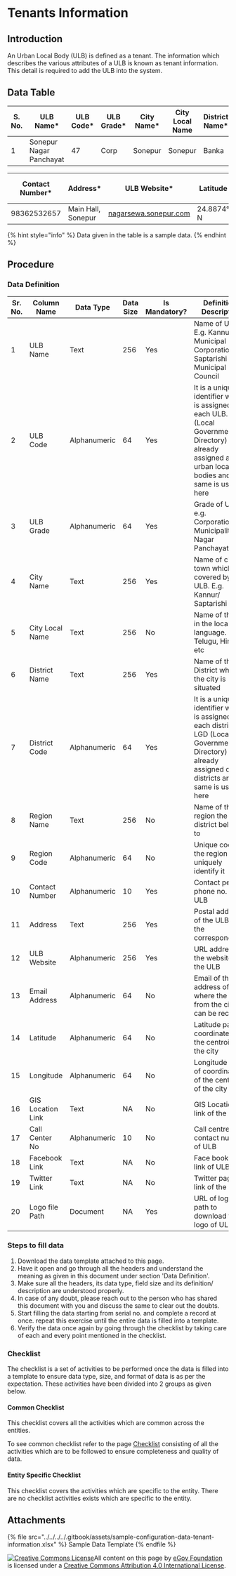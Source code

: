 # Tenants Information

## Introduction

An Urban Local Body (ULB) is defined as a tenant. The information which describes the various attributes of a ULB is known as tenant information. This detail is required to add the ULB into the system.

## Data Table

| S. No. | ULB Name\*              | ULB Code\* | ULB Grade\* | City Name\* | City Local Name | District Name\* | District Code\* | Region Name | Region Code |
| ------ | ----------------------- | ---------- | ----------- | ----------- | --------------- | --------------- | --------------- | ----------- | ----------- |
| 1      | Sonepur Nagar Panchayat | 47         | Corp        | Sonepur     | Sonepur         | Banka           | BN47            | Bihar       | BBD47       |

| Contact Number\* | Address\*          | ULB Website\*                                          | Latitude   | Longitude  | Email Address    | GIS Location Link | Call Center No. | Facebook Link | Twitter Link | Logo file Path\*                                                                  |
| ---------------- | ------------------ | ------------------------------------------------------ | ---------- | ---------- | ---------------- | ----------------- | --------------- | ------------- | ------------ | --------------------------------------------------------------------------------- |
| 98362532657      | Main Hall, Sonepur | [nagarsewa.sonepur.com](http://nagarsewa.sonepur.com/) | 24.8874° N | 86.9198° E | snp@bihar.gov.in |                   |                 |               |              | [Logo](https://drive.google.com/drive/folders/1mDosChmhu-RO6O3Z5FlmSJR\_VWbb8oxR) |

{% hint style="info" %}
Data given in the table is a sample data.
{% endhint %}

## Procedure

### Data Definition

| Sr. No. | Column Name       | Data Type    | Data Size | Is Mandatory? | Definition/ Description                                                                                                                                            |
| ------- | ----------------- | ------------ | --------- | ------------- | ------------------------------------------------------------------------------------------------------------------------------------------------------------------ |
| 1       | ULB Name          | Text         | 256       | Yes           | Name of ULB. E.g. Kannur Municipal Corporation/ Saptarishi Municipal Council                                                                                       |
| 2       | ULB Code          | Alphanumeric | 64        | Yes           | It is a unique identifier which is assigned to each ULB. LGD (Local Government Directory) has already assigned a code urban local bodies and the same is used here |
| 3       | ULB Grade         | Alphanumeric | 64        | Yes           | Grade of ULB. e.g. Corporation, Municipality, Nagar Panchayat etc                                                                                                  |
| 4       | City Name         | Text         | 256       | Yes           | Name of city/ town which is covered by the ULB. E.g. Kannur/ Saptarishi                                                                                            |
| 5       | City Local Name   | Text         | 256       | No            | Name of the city in the local language. e.g Telugu, Hindi etc                                                                                                      |
| 6       | District Name     | Text         | 256       | Yes           | Name of the District where the city is situated                                                                                                                    |
| 7       | District Code     | Alphanumeric | 64        | Yes           | It is a unique identifier which is assigned to each district. LGD (Local Government Directory) has already assigned code districts and the same is used here       |
| 8       | Region Name       | Text         | 256       | No            | Name of the region the listed district belongs to                                                                                                                  |
| 9       | Region Code       | Alphanumeric | 64        | No            | Unique code of the region to uniquely identify it                                                                                                                  |
| 10      | Contact Number    | Alphanumeric | 10        | Yes           | Contact person phone no. of ULB                                                                                                                                    |
| 11      | Address           | Text         | 256       | Yes           | Postal address of the ULB for the correspondence                                                                                                                   |
| 12      | ULB Website       | Alphanumeric | 256       | Yes           | URL address of the website for the ULB                                                                                                                             |
| 13      | Email Address     | Alphanumeric | 64        | No            | Email of the address of ULB where the email from the citizen can be received                                                                                       |
| 14      | Latitude          | Alphanumeric | 64        | No            | Latitude part of coordinates of the centroid of the city                                                                                                           |
| 15      | Longitude         | Alphanumeric | 64        | No            | Longitude part of coordinates of the centroid of the city                                                                                                          |
| 16      | GIS Location Link | Text         | NA        | No            | GIS Location link of the ULB                                                                                                                                       |
| 17      | Call Center No    | Alphanumeric | 10        | No            | Call centre contact number of ULB                                                                                                                                  |
| 18      | Facebook Link     | Text         | NA        | No            | Face book page link of ULB                                                                                                                                         |
| 19      | Twitter Link      | Text         | NA        | No            | Twitter page link of the ULB                                                                                                                                       |
| 20      | Logo file Path    | Document     | NA        | Yes           | URL of logo file path to download the logo of ULB                                                                                                                  |

### Steps to fill data <a href="#steps-to-fill-data" id="steps-to-fill-data"></a>

1. Download the data template attached to this page.
2. Have it open and go through all the headers and understand the meaning as given in this document under section 'Data Definition'.
3. Make sure all the headers, its data type, field size and its definition/ description are understood properly.
4. In case of any doubt, please reach out to the person who has shared this document with you and discuss the same to clear out the doubts.
5. Start filling the data starting from serial no. and complete a record at once. repeat this exercise until the entire data is filled into a template.
6. Verify the data once again by going through the checklist by taking care of each and every point mentioned in the checklist.

### Checklist

The checklist is a set of activities to be performed once the data is filled into a template to ensure data type, size, and format of data is as per the expectation. These activities have been divided into 2 groups as given below.

#### Common Checklist

This checklist covers all the activities which are common across the entities.

To see common checklist refer to the page [Checklist](../../module-setup/common-config/checklist.md) consisting of all the activities which are to be followed to ensure completeness and quality of data.

#### Entity Specific Checklist

This checklist covers the activities which are specific to the entity. There are no checklist activities exists which are specific to the entity.

## Attachments

{% file src="../../../../.gitbook/assets/sample-configuration-data-tenant-information.xlsx" %}
Sample Data Template
{% endfile %}

[![Creative Commons License](https://i.creativecommons.org/l/by/4.0/80x15.png)](http://creativecommons.org/licenses/by/4.0/)All content on this page by [eGov Foundation ](https://egov.org.in/)is licensed under a [Creative Commons Attribution 4.0 International License](http://creativecommons.org/licenses/by/4.0/).
